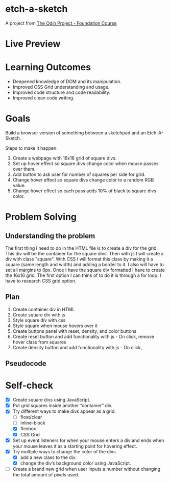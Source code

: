 # etch-a-sketch
A project from [The Odin Project - Foundation Course](https://www.theodinproject.com/courses/foundations/lessons/etch-a-sketch-project)

# Live Preview

# Learning Outcomes
  - Deepened knowledge of DOM and its manipulation.
  - Improved CSS Grid understanding and usage.
  - Improved code structure and code readability.
  - Improved clean code writing.

# Goals
Build a browser version of something between a sketchpad and an Etch-A-Sketch.

Steps to make it happen:
  1. Create a webpage with 16x16 grid of square divs.
  2. Set up hover effect so square divs change color when mouse passes over them.
  3. Add button to ask user for number of squares per side for grid.
  4. Change hover effect so square divs change color to a random RGB value.
  5. Change hover effect so each pass adds 10% of black to square divs color.

# Problem Solving
## Understanding the problem
The first thing I need to do in the HTML file is to create a div for the grid. This div will be the container for the square divs. 
Then with js I will create a div with class "square". 
With CSS I will format this class by making it a square (same length and width) and adding a border to it. I also will have to set all margins to 0px. 
Once I have the square div formatted I have to create the 16x16 grid. 
The first option I can think of to do it is through a for loop.
I have to research CSS grid option.

## Plan
  1. Create container div in HTML
  2. Create square div with js
  3. Style square div with css
  4. Style square when mouse hovers over it
  5. Create buttons panel with reset, density, and color buttons
  6. Create reset button and add functionality with js
    - On click, remove hover class from squares
  7. Create density button and add functionality with js
    - On click, 


## Pseudocode


# Self-check
- [x] Create square divs using JavaScript.
- [x] Put grid squares inside another “container” div.
- [x] Try different ways to make divs appear as a grid.
    - [ ] float/clear
    - [ ] inline-block
    - [x] flexbox
    - [x] CSS Grid
- [x] Set up event listeners for when your mouse enters a div and ends when your mouse leaves it as a starting point for hovering effect.
- [x] Try multiple ways to change the color of the divs.
    - [x] add a new class to the div.
    - [x] change the div’s background color using JavaScript.
- [ ] Create a brand new grid when user inputs a number without changing the total amount of pixels used.